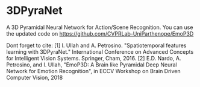 # 3DPyraNet
A 3D Pyramidal Neural Network for Action/Scene Recognition.
You can use the updated code on
https://github.com/CVPRLab-UniParthenope/EmoP3D

Dont forget to cite:
[1] I. Ullah and A. Petrosino. "Spatiotemporal features learning with 3DPyraNet." International Conference on Advanced Concepts for Intelligent Vision Systems. Springer, Cham, 2016.
[2] E.D. Nardo, A. Petrosino, and I. Ullah, "EmoP3D: A Brain like Pyramidal Deep Neural Network for Emotion Recognition", in ECCV Workshop on Brain Driven Computer Vision, 2018
